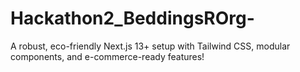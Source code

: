 # Hackathon2_BeddingsROrg-
A robust, eco-friendly Next.js 13+ setup with Tailwind CSS, modular components, and e-commerce-ready features! 
